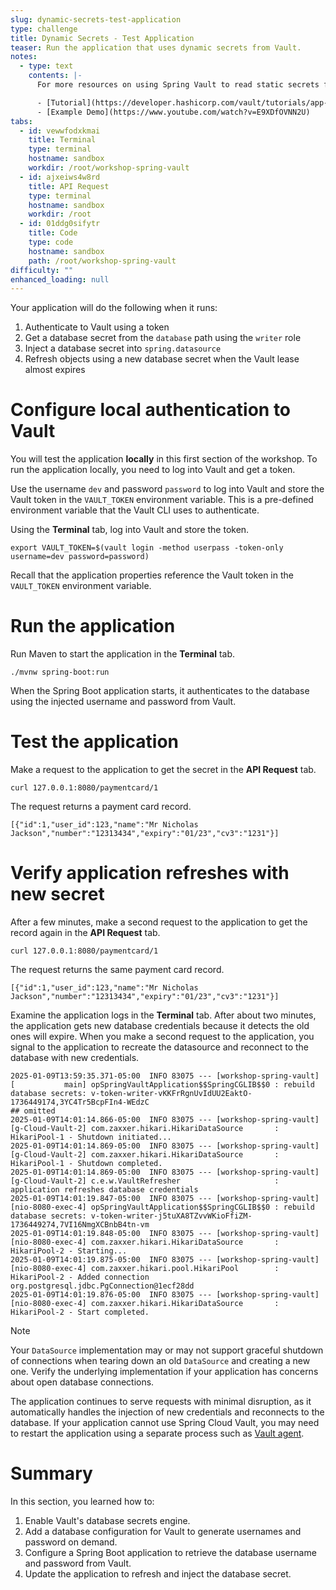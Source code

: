 ```yaml
---
slug: dynamic-secrets-test-application
type: challenge
title: Dynamic Secrets - Test Application
teaser: Run the application that uses dynamic secrets from Vault.
notes:
  - type: text
    contents: |-
      For more resources on using Spring Vault to read static secrets from Vault, check out:

      - [Tutorial](https://developer.hashicorp.com/vault/tutorials/app-integration/spring-reload-secrets#reload-dynamic-secrets)
      - [Example Demo](https://www.youtube.com/watch?v=E9XDfOVNN2U)
tabs:
  - id: vewwfodxkmai
    title: Terminal
    type: terminal
    hostname: sandbox
    workdir: /root/workshop-spring-vault
  - id: ajxeiws4w8rd
    title: API Request
    type: terminal
    hostname: sandbox
    workdir: /root
  - id: 01ddg0sifytr
    title: Code
    type: code
    hostname: sandbox
    path: /root/workshop-spring-vault
difficulty: ""
enhanced_loading: null
---
```


Your application will do the following when it runs:

1. Authenticate to Vault using a token
1. Get a database secret from the `database` path using the `writer` role
1. Inject a database secret into `spring.datasource`
1. Refresh objects using a new database secret when the Vault lease almost expires

Configure local authentication to Vault
===

You will test the application **locally** in this first section of the workshop.
To run the application locally, you need to log into Vault and get a token.

Use the username `dev` and password `password` to log into Vault and store the Vault token
in the `VAULT_TOKEN` environment variable. This is a pre-defined environment variable
that the Vault CLI uses to authenticate.

Using the **Terminal** tab, log into Vault and store the token.

```shell
export VAULT_TOKEN=$(vault login -method userpass -token-only username=dev password=password)
```

Recall that the application properties reference the Vault token in the `VAULT_TOKEN`
environment variable.

Run the application
===

Run Maven to start the application in the **Terminal** tab.

```shell
./mvnw spring-boot:run
```

When the Spring Boot application starts, it authenticates to the database
using the injected username and password from Vault.

Test the application
===

Make a request to the application to get the secret in the **API Request** tab.

```shell
curl 127.0.0.1:8080/paymentcard/1
```

The request returns a payment card record.

```shell,nocopy
[{"id":1,"user_id":123,"name":"Mr Nicholas Jackson","number":"12313434","expiry":"01/23","cv3":"1231"}]
```

Verify application refreshes with new secret
===

After a few minutes, make a second request to the application to get the record
again in the **API Request** tab.

```shell
curl 127.0.0.1:8080/paymentcard/1
```

The request returns the same payment card record.

```shell,nocopy
[{"id":1,"user_id":123,"name":"Mr Nicholas Jackson","number":"12313434","expiry":"01/23","cv3":"1231"}]
```

Examine the application logs in the **Terminal** tab. After about two minutes, the application gets
new database credentials because it detects the old ones will expire.
When you make a second request to the application, you
signal to the application to recreate the datasource and reconnect to the database
with new credentials.

```shell,nocopy
2025-01-09T13:59:35.371-05:00  INFO 83075 --- [workshop-spring-vault] [           main] opSpringVaultApplication$$SpringCGLIB$$0 : rebuild database secrets: v-token-writer-vKKFrRgnUvIdUU2EaktO-1736449174,3YC4Tr5BcpFIn4-WEdzC
## omitted
2025-01-09T14:01:14.866-05:00  INFO 83075 --- [workshop-spring-vault] [g-Cloud-Vault-2] com.zaxxer.hikari.HikariDataSource       : HikariPool-1 - Shutdown initiated...
2025-01-09T14:01:14.869-05:00  INFO 83075 --- [workshop-spring-vault] [g-Cloud-Vault-2] com.zaxxer.hikari.HikariDataSource       : HikariPool-1 - Shutdown completed.
2025-01-09T14:01:14.869-05:00  INFO 83075 --- [workshop-spring-vault] [g-Cloud-Vault-2] c.e.w.VaultRefresher                     : application refreshes database credentials
2025-01-09T14:01:19.847-05:00  INFO 83075 --- [workshop-spring-vault] [nio-8080-exec-4] opSpringVaultApplication$$SpringCGLIB$$0 : rebuild database secrets: v-token-writer-j5tuXA8TZvvWKioFfiZM-1736449274,7VI16NmgXCBnbB4tn-vm
2025-01-09T14:01:19.848-05:00  INFO 83075 --- [workshop-spring-vault] [nio-8080-exec-4] com.zaxxer.hikari.HikariDataSource       : HikariPool-2 - Starting...
2025-01-09T14:01:19.875-05:00  INFO 83075 --- [workshop-spring-vault] [nio-8080-exec-4] com.zaxxer.hikari.pool.HikariPool        : HikariPool-2 - Added connection org.postgresql.jdbc.PgConnection@1ecf28dd
2025-01-09T14:01:19.876-05:00  INFO 83075 --- [workshop-spring-vault] [nio-8080-exec-4] com.zaxxer.hikari.HikariDataSource       : HikariPool-2 - Start completed.
```

> [!NOTE]
> Your `DataSource` implementation may or may not support graceful shutdown of connections
> when tearing down an old `DataSource` and creating a new one. Verify the underlying
> implementation if your application has concerns about open database connections.

The application continues to serve requests with minimal disruption, as it automatically
handles the injection of new credentials and reconnects to the database. If your application
cannot use Spring Cloud Vault, you may need to restart the application using a separate process
such as [Vault agent](https://developer.hashicorp.com/vault/docs/agent-and-proxy/agent).

Summary
===

In this section, you learned how to:

1. Enable Vault's database secrets engine.
2. Add a database configuration for Vault to generate usernames and password on demand.
3. Configure a Spring Boot application to retrieve the database username and password from Vault.
4. Update the application to refresh and inject the database secret.